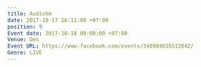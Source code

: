 ```yaml
---
title: Audiohm
date: 2017-10-17 16:11:00 +07:00
position: 9
Event date: 2017-10-18 00:00:00 +07:00
Venue: Den
Event URL: https://www.facebook.com/events/348984035512842/
Genre: LIVE
---
```


